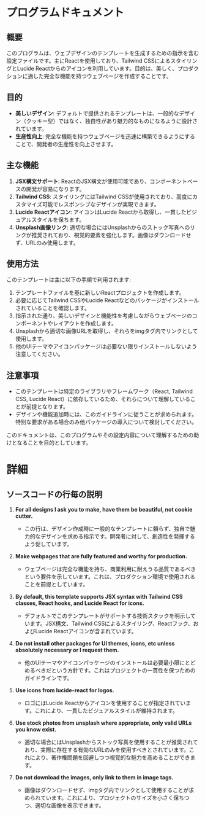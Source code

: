 # プログラムドキュメント

## 概要
このプログラムは、ウェブデザインのテンプレートを生成するための指示を含む設定ファイルです。主にReactを使用しており、Tailwind CSSによるスタイリングとLucide Reactからのアイコンを利用しています。目的は、美しく、プロダクションに適した完全な機能を持つウェブページを作成することです。

## 目的
- **美しいデザイン**: デフォルトで提供されるテンプレートは、一般的なデザイン（クッキー型）ではなく、独自性があり魅力的なものになるように設計されています。
- **生産性向上**: 完全な機能を持つウェブページを迅速に構築できるようにすることで、開発者の生産性を向上させます。

## 主な機能
1. **JSX構文サポート**: ReactのJSX構文が使用可能であり、コンポーネントベースの開発が容易になります。
2. **Tailwind CSS**: スタイリングにはTailwind CSSが使用されており、高度にカスタマイズ可能でレスポンシブなデザインが実現できます。
3. **Lucide Reactアイコン**: アイコンはLucide Reactから取得し、一貫したビジュアルスタイルを保ちます。
4. **Unsplash画像リンク**: 適切な場合にはUnsplashからのストック写真へのリンクが推奨されており、視覚的要素を強化します。画像はダウンロードせず、URLのみ使用します。

## 使用方法
このテンプレートは主に以下の手順で利用されます:
1. テンプレートファイルを基に新しいReactプロジェクトを作成します。
2. 必要に応じてTailwind CSSやLucide Reactなどのパッケージがインストールされていることを確認します。
3. 指示された通り、美しいデザインと機能性を考慮しながらウェブページのコンポーネントやレイアウトを作成します。
4. Unsplashから適切な画像URLを取得し、それらをimgタグ内でリンクとして使用します。 
5. 他のUIテーマやアイコンパッケージは必要ない限りインストールしないよう注意してください。

## 注意事項
- このテンプレートは特定のライブラリやフレームワーク（React, Tailwind CSS, Lucide React）に依存しているため、それらについて理解していることが前提となります。  
- デザインや機能追加時には、このガイドラインに従うことが求められます。特別な要求がある場合のみ他パッケージの導入について検討してください。 

このドキュメントは、このプログラムやその設定内容について理解するための助けとなることを目的としています。
# 詳細
## ソースコードの行毎の説明

1. **For all designs I ask you to make, have them be beautiful, not cookie cutter.**  
   - この行は、デザイン作成時に一般的なテンプレートに頼らず、独自で魅力的なデザインを求める指示です。開発者に対して、創造性を発揮するよう促しています。

2. **Make webpages that are fully featured and worthy for production.**  
   - ウェブページは完全な機能を持ち、商業利用に耐えうる品質であるべきという要件を示しています。これは、プロダクション環境で使用されることを前提としています。

3. **By default, this template supports JSX syntax with Tailwind CSS classes, React hooks, and Lucide React for icons.**  
   - デフォルトでこのテンプレートがサポートする技術スタックを明示しています。JSX構文、Tailwind CSSによるスタイリング、Reactフック、およびLucide Reactアイコンが含まれています。

4. **Do not install other packages for UI themes, icons, etc unless absolutely necessary or I request them.**  
   - 他のUIテーマやアイコンパッケージのインストールは必要最小限にとどめるべきだという方針です。これはプロジェクトの一貫性を保つためのガイドラインです。

5. **Use icons from lucide-react for logos.**  
   - ロゴにはLucide Reactからアイコンを使用することが指定されています。これにより、一貫したビジュアルスタイルが維持されます。

6. **Use stock photos from unsplash where appropriate, only valid URLs you know exist.**  
   - 適切な場合にはUnsplashからストック写真を使用することが推奨されており、実際に存在する有効なURLのみを使用すべきとされています。これにより、著作権問題を回避しつつ視覚的な魅力を高めることができます。

7. **Do not download the images, only link to them in image tags.**  
   - 画像はダウンロードせず、imgタグ内でリンクとして使用することが求められています。これにより、プロジェクトのサイズを小さく保ちつつ、適切な画像を表示できます。